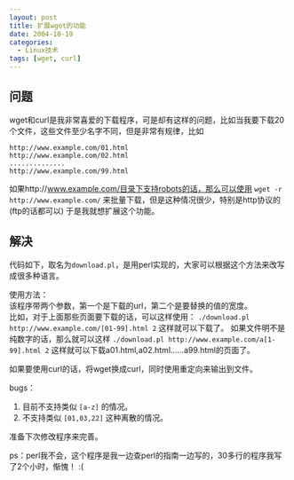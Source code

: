 ```yaml
---
layout: post
title: 扩展wget的功能
date: 2004-10-19
categories:
  - Linux技术
tags: [wget, curl]
---
```

## 问题
wget和curl是我非常喜爱的下载程序，可是却有这样的问题，比如当我要下载20个文件，这些文件至少名字不同，但是非常有规律，比如

	http://www.example.com/01.html
	http://www.example.com/02.html
	..............
	http://www.example.com/99.html

如果http://www.example.com/目录下支持robots的话，那么可以使用
`wget -r http://www.example.com/`
来批量下载，但是这种情况很少，特别是http协议的(ftp的话都可以)
于是我就想扩展这个功能。

## 解决

代码如下，取名为`download.pl`，是用perl实现的，大家可以根据这个方法来改写成很多种语言。

使用方法：  
该程序带两个参数，第一个是下载的url，第二个是要替换的值的宽度。  
比如，对于上面那些页面要下载的话，可以这样使用：
`./download.pl http://www.example.com/[01-99].html 2`
这样就可以下载了。
如果文件明不是纯数字的话，那么就可以这样
`./download.pl http://www.example.com/a[1-99].html 2`
这样就可以下载a01.html,a02.html......a99.html的页面了。

如果要使用curl的话，将wget换成curl，同时使用重定向来输出到文件。

bugs：

1. 目前不支持类似 `[a-z]` 的情况。  
2. 不支持类似 `[01,03,22]` 这种离散的情况。

准备下次修改程序来完善。

ps：perl我不会，这个程序是我一边查perl的指南一边写的，30多行的程序我写了2个小时，惭愧！ :(
